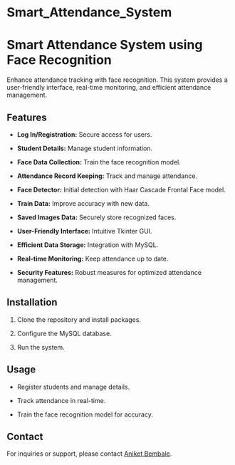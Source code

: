 # Smart_Attendance_System
# Smart Attendance System using Face Recognition

Enhance attendance tracking with face recognition. This system provides a user-friendly interface, real-time monitoring, and efficient attendance management.

## Features

- **Log In/Registration:** Secure access for users.

- **Student Details:** Manage student information.

- **Face Data Collection:** Train the face recognition model.

- **Attendance Record Keeping:** Track and manage attendance.

- **Face Detector:** Initial detection with Haar Cascade Frontal Face model.

- **Train Data:** Improve accuracy with new data.

- **Saved Images Data:** Securely store recognized faces.

- **User-Friendly Interface:** Intuitive Tkinter GUI.

- **Efficient Data Storage:** Integration with MySQL.

- **Real-time Monitoring:** Keep attendance up to date.

- **Security Features:** Robust measures for optimized attendance management.

## Installation

1. Clone the repository and install packages.

2. Configure the MySQL database.

3. Run the system.

## Usage

- Register students and manage details.

- Track attendance in real-time.

- Train the face recognition model for accuracy.



## Contact

For inquiries or support, please contact [Aniket Bembale](mailto:anibembale1004@gmail.com).
